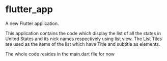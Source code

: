 # flutter_app

A new Flutter application.

This application contains the code which display the list of all the states in United States and its nick names respectively using list view. The List Tiles are used as the items of the list which have Title and subtitle as elements.

The whole code resides in the main.dart file for now
